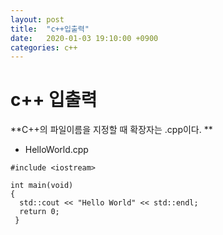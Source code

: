 ```yaml
---
layout: post
title:  "c++입출력"
date:   2020-01-03 19:10:00 +0900
categories: c++
---
```


# c++ 입출력

**C++의 파일이름을 지정할 때 확장자는 .cpp이다. **


- HelloWorld.cpp
```
#include <iostream>

int main(void)
{
  std::cout << "Hello World" << std::endl;
  return 0;
 }
 
